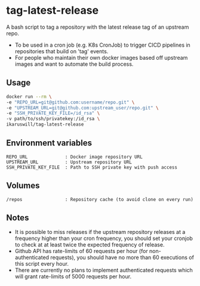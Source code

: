 # tag-latest-release
A bash script to tag a repository with the latest release tag of an upstream repo.
- To be used in a cron job (e.g. K8s CronJob) to trigger CICD pipelines in
  repositories that build on 'tag' events.
- For people who maintain their own docker images based off upstream images and want
  to automate the build process.

## Usage
```bash
docker run --rm \
-e "REPO_URL=git@github.com:username/repo.git" \
-e "UPSTREAM_URL=git@github.com:upstream_user/repo.git" \
-e "SSH_PRIVATE_KEY_FILE=/id_rsa" \
-v path/to/ssh/privatekey:/id_rsa \
ikaruswill/tag-latest-release
```

## Environment variables
```
REPO_URL              : Docker image repository URL
UPSTREAM_URL          : Upstream repository URL
SSH_PRIVATE_KEY_FILE  : Path to SSH private key with push access
```

## Volumes
```
/repos                : Repository cache (to avoid clone on every run)
```

## Notes
- It is possible to miss releases if the upstream repository releases at a frequency higher than your cron frequency, you should set your cronjob to check at at least twice the expected frequency of release.
- Github API has rate-limits of 60 requests per hour (for non-authenticated requests), you should have no more than 60 executions of this script every hour.
- There are currently no plans to implement authenticated requests which will grant rate-limits of 5000 requests per hour.